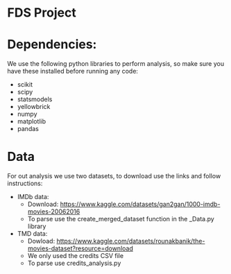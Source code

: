 # FDS Project
# Dependencies:
We use the following python libraries to perform analysis, so make sure you have these installed before running any code:
- scikit
- scipy
- statsmodels
- yellowbrick
- numpy
- matplotlib
- pandas
# Data
For out analysis we use two datasets, to download use the links and follow instructions:
- IMDb data: 
    - Download: https://www.kaggle.com/datasets/gan2gan/1000-imdb-movies-20062016
    - To parse use the create_merged_dataset function in the _Data.py library
- TMD data:
    - Dowload: https://www.kaggle.com/datasets/rounakbanik/the-movies-dataset?resource=download
    - We only used the credits CSV file
    - To parse use credits_analysis.py